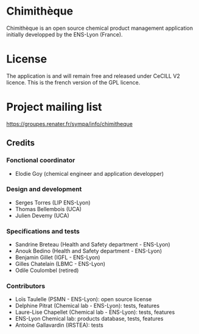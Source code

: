 # Chimithèque

Chimithèque is an open source chemical product management application initially developped by the ENS-Lyon (France).

# License

The application is and will remain free and released under CeCILL V2 licence. This is the french version of the GPL licence.

# Project mailing list

https://groupes.renater.fr/sympa/info/chimitheque

## Credits

### Fonctional coordinator
- Elodie Goy (chemical engineer and application developper)

### Design and development
- Serges Torres (LIP ENS-Lyon)
- Thomas Bellembois (UCA)
- Julien Devemy (UCA)

### Specifications and tests
- Sandrine Breteau (Health and Safety department - ENS-Lyon)
- Anouk Bedino (Health and Safety department - ENS-Lyon)
- Benjamin Gillet (IGFL - ENS-Lyon)
- Gilles Chatelain (LBMC - ENS-Lyon)
- Odile Coulombel (retired)

### Contributors
- Loïs Taulelle (PSMN - ENS-Lyon): open source license
- Delphine Pitrat (Chemical lab - ENS-Lyon): tests, features
- Laure-Lise Chapellet (Chemical lab - ENS-Lyon): tests, features
- ENS-Lyon Chemical lab: products database, tests, features
- Antoine Gallavardin (IRSTEA): tests
